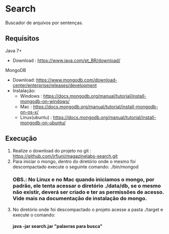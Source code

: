 # Search
Buscador de arquivos por sentenças.

## Requisitos
Java 7+
- Download : https://www.java.com/pt_BR/download/

MongoDB
- Download: https://www.mongodb.com/download-center/enterprise/releases/development
- Instalação:
	- Windows : https://docs.mongodb.org/manual/tutorial/install-mongodb-on-windows/
	- Mac : https://docs.mongodb.org/manual/tutorial/install-mongodb-on-os-x/
	- Linux(ubuntu) : https://docs.mongodb.org/manual/tutorial/install-mongodb-on-ubuntu/

## Execução
    
1. Realize o download do projeto no git : https://github.com/jrfjuni/magazinelabs-search.git
2. Para iniciar o mongo, dentro do diretório onde o mesmo foi descompactado execute o seguinte comando: ./bin/mongod
   ### OBS.: No Linux e no Mac quando iniciamos o mongo, por padrão, ele tenta acessar o diretório ./data/db, se o mesmo não          existir, deverá ser criado e ter as permissões de acesso. Vide mais na documentação de instalação do mongo.
3. No diretório onde foi descompactado o projeto acesse a pasta ./target e execute o comando:
    #### java -jar search.jar "palavras para busca"
